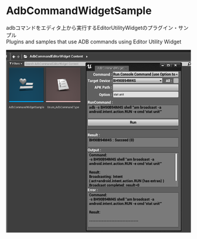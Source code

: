 # AdbCommandWidgetSample
adbコマンドをエディタ上から実行するEditorUtilityWidgetのプラグイン・サンプル  
Plugins and samples that use ADB commands using Editor Utility Widget

![0](https://raw.githubusercontent.com/pafuhana1213/Screenshot/master/AdbCommandSample0.png)

# 
